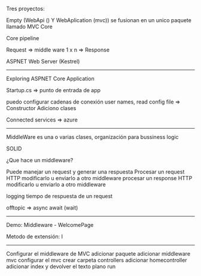 Tres proyectos:

Empty
(WebApi ()  Y WebAplication (mvc)) se fusionan en un unico paquete llamado MVC Core

Core pipeline

Request => middle ware 1 x n => Response

ASPNET Web Server (Kestrel)

------------------------------------------------------------------------------------------------------------------------------

Exploring ASPNET Core Application

Startup.cs => punto de entrada de app

puedo configurar cadenas de conexión user names, read config file => Constructor
Adiciono clases

Connected services => azure

--------------------------------------------------------------------------------------------------------------------------------

MiddleWare es una o varias clases, organización para bussiness logic

SOLID

¿Que hace un middleware?

Puede manejar un request y generar una respuesta
Procesar un request HTTP modificarlo u enviarlo a otro middleware
procesar un response HTTP modificarlo u enviarlo a otro middleware

logging tiempo de respuesta de un request

offtopic => async await (wait)

--------------------------------------------------------------------------------------------------------------------------------

Demo: Middleware - WelcomePage

Metodo de extensión: I

--------------------------------------------------------------------------------------------------------------------------------

Configurar el middleware de MVC
adicionar paquete
adicionar middleware mvc
configurar el mvc
crear carpeta controllers
adicionar homecontroller
adicionar index y devolver el texto plano
run



